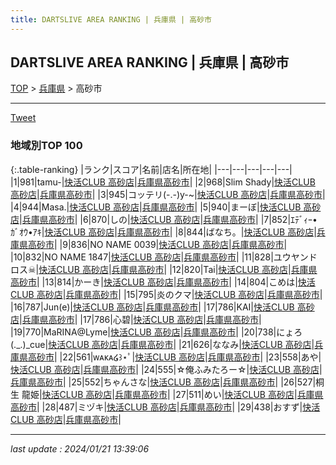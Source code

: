 ```yaml
---
title: DARTSLIVE AREA RANKING | 兵庫県 | 高砂市
---
```

## DARTSLIVE AREA RANKING | 兵庫県 | 高砂市

[TOP](/darts/rank/) > [兵庫県](/darts/rank/兵庫県/) > 高砂市

___

<a href="https://twitter.com/share?ref_src=twsrc%5Etfw" data-text="DARTSLIVE AREA RANKING | 兵庫県高砂市" class="twitter-share-button" data-via="DARTSLIVE" data-hashtags="DARTSLIVE" data-related="DARTSLIVE" data-show-count="false">Tweet</a>

### 地域別TOP 100

{:.table-ranking}
|ランク|スコア|名前|店名|所在地|
|---|---|---|---|---|
|1|981|tamu-|<a href="https://search.dartslive.com/jp/shop/2f58915eee36f967f454cb89828a1cfe">快活CLUB 高砂店</a>|<a href="/darts/rank/兵庫県/高砂市">兵庫県高砂市</a>|
|2|968|Slim Shady|<a href="https://search.dartslive.com/jp/shop/2f58915eee36f967f454cb89828a1cfe">快活CLUB 高砂店</a>|<a href="/darts/rank/兵庫県/高砂市">兵庫県高砂市</a>|
|3|945|コッテリ(-.-)y-~|<a href="https://search.dartslive.com/jp/shop/2f58915eee36f967f454cb89828a1cfe">快活CLUB 高砂店</a>|<a href="/darts/rank/兵庫県/高砂市">兵庫県高砂市</a>|
|4|944|Masa.|<a href="https://search.dartslive.com/jp/shop/2f58915eee36f967f454cb89828a1cfe">快活CLUB 高砂店</a>|<a href="/darts/rank/兵庫県/高砂市">兵庫県高砂市</a>|
|5|940|まーぼ|<a href="https://search.dartslive.com/jp/shop/2f58915eee36f967f454cb89828a1cfe">快活CLUB 高砂店</a>|<a href="/darts/rank/兵庫県/高砂市">兵庫県高砂市</a>|
|6|870|しの|<a href="https://search.dartslive.com/jp/shop/2f58915eee36f967f454cb89828a1cfe">快活CLUB 高砂店</a>|<a href="/darts/rank/兵庫県/高砂市">兵庫県高砂市</a>|
|7|852|ｴﾃﾞｨｰ•ｶﾞｵｳ•ｱｷ|<a href="https://search.dartslive.com/jp/shop/2f58915eee36f967f454cb89828a1cfe">快活CLUB 高砂店</a>|<a href="/darts/rank/兵庫県/高砂市">兵庫県高砂市</a>|
|8|844|ばなち。|<a href="https://search.dartslive.com/jp/shop/2f58915eee36f967f454cb89828a1cfe">快活CLUB 高砂店</a>|<a href="/darts/rank/兵庫県/高砂市">兵庫県高砂市</a>|
|9|836|NO NAME 0039|<a href="https://search.dartslive.com/jp/shop/2f58915eee36f967f454cb89828a1cfe">快活CLUB 高砂店</a>|<a href="/darts/rank/兵庫県/高砂市">兵庫県高砂市</a>|
|10|832|NO NAME 1847|<a href="https://search.dartslive.com/jp/shop/2f58915eee36f967f454cb89828a1cfe">快活CLUB 高砂店</a>|<a href="/darts/rank/兵庫県/高砂市">兵庫県高砂市</a>|
|11|828|ユウヤンドロス☠|<a href="https://search.dartslive.com/jp/shop/2f58915eee36f967f454cb89828a1cfe">快活CLUB 高砂店</a>|<a href="/darts/rank/兵庫県/高砂市">兵庫県高砂市</a>|
|12|820|Tai|<a href="https://search.dartslive.com/jp/shop/2f58915eee36f967f454cb89828a1cfe">快活CLUB 高砂店</a>|<a href="/darts/rank/兵庫県/高砂市">兵庫県高砂市</a>|
|13|814|かーき|<a href="https://search.dartslive.com/jp/shop/2f58915eee36f967f454cb89828a1cfe">快活CLUB 高砂店</a>|<a href="/darts/rank/兵庫県/高砂市">兵庫県高砂市</a>|
|14|804|こめは|<a href="https://search.dartslive.com/jp/shop/2f58915eee36f967f454cb89828a1cfe">快活CLUB 高砂店</a>|<a href="/darts/rank/兵庫県/高砂市">兵庫県高砂市</a>|
|15|795|炎のクマ|<a href="https://search.dartslive.com/jp/shop/2f58915eee36f967f454cb89828a1cfe">快活CLUB 高砂店</a>|<a href="/darts/rank/兵庫県/高砂市">兵庫県高砂市</a>|
|16|787|Jun(e)|<a href="https://search.dartslive.com/jp/shop/2f58915eee36f967f454cb89828a1cfe">快活CLUB 高砂店</a>|<a href="/darts/rank/兵庫県/高砂市">兵庫県高砂市</a>|
|17|786|KAI|<a href="https://search.dartslive.com/jp/shop/2f58915eee36f967f454cb89828a1cfe">快活CLUB 高砂店</a>|<a href="/darts/rank/兵庫県/高砂市">兵庫県高砂市</a>|
|17|786|心碧|<a href="https://search.dartslive.com/jp/shop/2f58915eee36f967f454cb89828a1cfe">快活CLUB 高砂店</a>|<a href="/darts/rank/兵庫県/高砂市">兵庫県高砂市</a>|
|19|770|MaRINA@Lyme|<a href="https://search.dartslive.com/jp/shop/2f58915eee36f967f454cb89828a1cfe">快活CLUB 高砂店</a>|<a href="/darts/rank/兵庫県/高砂市">兵庫県高砂市</a>|
|20|738|にょろ(._.)_cue|<a href="https://search.dartslive.com/jp/shop/2f58915eee36f967f454cb89828a1cfe">快活CLUB 高砂店</a>|<a href="/darts/rank/兵庫県/高砂市">兵庫県高砂市</a>|
|21|626|ななみ|<a href="https://search.dartslive.com/jp/shop/2f58915eee36f967f454cb89828a1cfe">快活CLUB 高砂店</a>|<a href="/darts/rank/兵庫県/高砂市">兵庫県高砂市</a>|
|22|561|ᴡᴀᴋᴀ໒꒱⋆ﾟ|<a href="https://search.dartslive.com/jp/shop/2f58915eee36f967f454cb89828a1cfe">快活CLUB 高砂店</a>|<a href="/darts/rank/兵庫県/高砂市">兵庫県高砂市</a>|
|23|558|あや|<a href="https://search.dartslive.com/jp/shop/2f58915eee36f967f454cb89828a1cfe">快活CLUB 高砂店</a>|<a href="/darts/rank/兵庫県/高砂市">兵庫県高砂市</a>|
|24|555|☆俺ふみたろー☆|<a href="https://search.dartslive.com/jp/shop/2f58915eee36f967f454cb89828a1cfe">快活CLUB 高砂店</a>|<a href="/darts/rank/兵庫県/高砂市">兵庫県高砂市</a>|
|25|552|ちゃんさな|<a href="https://search.dartslive.com/jp/shop/2f58915eee36f967f454cb89828a1cfe">快活CLUB 高砂店</a>|<a href="/darts/rank/兵庫県/高砂市">兵庫県高砂市</a>|
|26|527|桐生 龍姫|<a href="https://search.dartslive.com/jp/shop/2f58915eee36f967f454cb89828a1cfe">快活CLUB 高砂店</a>|<a href="/darts/rank/兵庫県/高砂市">兵庫県高砂市</a>|
|27|511|めい|<a href="https://search.dartslive.com/jp/shop/2f58915eee36f967f454cb89828a1cfe">快活CLUB 高砂店</a>|<a href="/darts/rank/兵庫県/高砂市">兵庫県高砂市</a>|
|28|487|ミヅキ|<a href="https://search.dartslive.com/jp/shop/2f58915eee36f967f454cb89828a1cfe">快活CLUB 高砂店</a>|<a href="/darts/rank/兵庫県/高砂市">兵庫県高砂市</a>|
|29|438|おすず|<a href="https://search.dartslive.com/jp/shop/2f58915eee36f967f454cb89828a1cfe">快活CLUB 高砂店</a>|<a href="/darts/rank/兵庫県/高砂市">兵庫県高砂市</a>|



___

_last update : 2024/01/21 13:39:06_


<script src="https://cdnjs.cloudflare.com/ajax/libs/jquery/3.6.1/jquery.min.js" integrity="sha512-aVKKRRi/Q/YV+4mjoKBsE4x3H+BkegoM/em46NNlCqNTmUYADjBbeNefNxYV7giUp0VxICtqdrbqU7iVaeZNXA==" crossorigin="anonymous" referrerpolicy="no-referrer"></script>
<script src="https://cdnjs.cloudflare.com/ajax/libs/jquery.tablesorter/2.31.3/js/jquery.tablesorter.min.js" integrity="sha512-qzgd5cYSZcosqpzpn7zF2ZId8f/8CHmFKZ8j7mU4OUXTNRd5g+ZHBPsgKEwoqxCtdQvExE5LprwwPAgoicguNg==" crossorigin="anonymous" referrerpolicy="no-referrer"></script>
<link rel="stylesheet" href="https://cdnjs.cloudflare.com/ajax/libs/jquery.tablesorter/2.31.3/css/theme.default.min.css" integrity="sha512-wghhOJkjQX0Lh3NSWvNKeZ0ZpNn+SPVXX1Qyc9OCaogADktxrBiBdKGDoqVUOyhStvMBmJQ8ZdMHiR3wuEq8+w==" crossorigin="anonymous" referrerpolicy="no-referrer" />
<script>
$(function() {
    $(".table-ranking").tablesorter({sortList:[[0, 0]]});
});
</script>

<script async src="https://platform.twitter.com/widgets.js" charset="utf-8"></script>